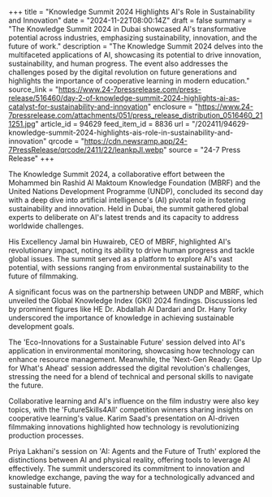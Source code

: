 +++
title = "Knowledge Summit 2024 Highlights AI's Role in Sustainability and Innovation"
date = "2024-11-22T08:00:14Z"
draft = false
summary = "The Knowledge Summit 2024 in Dubai showcased AI's transformative potential across industries, emphasizing sustainability, innovation, and the future of work."
description = "The Knowledge Summit 2024 delves into the multifaceted applications of AI, showcasing its potential to drive innovation, sustainability, and human progress. The event also addresses the challenges posed by the digital revolution on future generations and highlights the importance of cooperative learning in modern education."
source_link = "https://www.24-7pressrelease.com/press-release/516460/day-2-of-knowledge-summit-2024-highlights-ai-as-catalyst-for-sustainability-and-innovation"
enclosure = "https://www.24-7pressrelease.com/attachments/051/press_release_distribution_0516460_211251.jpg"
article_id = 94629
feed_item_id = 8836
url = "/202411/94629-knowledge-summit-2024-highlights-ais-role-in-sustainability-and-innovation"
qrcode = "https://cdn.newsramp.app/24-7PressRelease/qrcode/2411/22/leankpJl.webp"
source = "24-7 Press Release"
+++

<p>The Knowledge Summit 2024, a collaborative effort between the Mohammed bin Rashid Al Maktoum Knowledge Foundation (MBRF) and the United Nations Development Programme (UNDP), concluded its second day with a deep dive into artificial intelligence's (AI) pivotal role in fostering sustainability and innovation. Held in Dubai, the summit gathered global experts to deliberate on AI's latest trends and its capacity to address worldwide challenges.</p><p>His Excellency Jamal bin Huwaireb, CEO of MBRF, highlighted AI's revolutionary impact, noting its ability to drive human progress and tackle global issues. The summit served as a platform to explore AI's vast potential, with sessions ranging from environmental sustainability to the future of filmmaking.</p><p>A significant focus was on the partnership between UNDP and MBRF, which unveiled the Global Knowledge Index (GKI) 2024 findings. Discussions led by prominent figures like HE Dr. Abdallah Al Dardari and Dr. Hany Torky underscored the importance of knowledge in achieving sustainable development goals.</p><p>The 'Eco-Innovations for a Sustainable Future' session delved into AI's application in environmental monitoring, showcasing how technology can enhance resource management. Meanwhile, the 'Next-Gen Ready: Gear Up for What's Ahead' session addressed the digital revolution's challenges, stressing the need for a blend of technical and personal skills to navigate the future.</p><p>Collaborative learning and AI's influence on the film industry were also key topics, with the 'FutureSkills4All' competition winners sharing insights on cooperative learning's value. Karim Saad's presentation on AI-driven filmmaking innovations highlighted how technology is revolutionizing production processes.</p><p>Priya Lakhani's session on 'AI: Agents and the Future of Truth' explored the distinctions between AI and physical reality, offering tools to leverage AI effectively. The summit underscored its commitment to innovation and knowledge exchange, paving the way for a technologically advanced and sustainable future.</p>